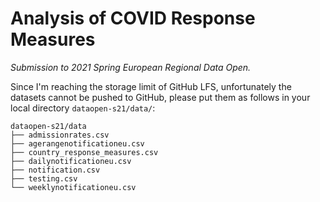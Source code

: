 # Analysis of COVID Response Measures

_Submission to 2021 Spring European Regional Data Open._

Since I'm reaching the storage limit of GitHub LFS, unfortunately the datasets cannot be pushed to GitHub, please put them as follows in your local directory `dataopen-s21/data/`:

```
dataopen-s21/data
├── admissionrates.csv
├── agerangenotificationeu.csv
├── country_response_measures.csv
├── dailynotificationeu.csv
├── notification.csv
├── testing.csv
└── weeklynotificationeu.csv
```
